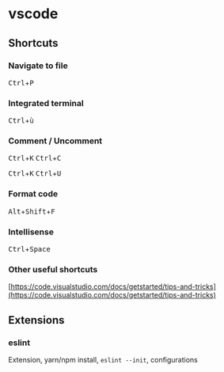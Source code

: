 # vscode

## Shortcuts

### Navigate to file
<kbd>Ctrl</kbd>+<kbd>P</kbd>

### Integrated terminal
<kbd>Ctrl</kbd>+<kbd>ù</kbd>

### Comment / Uncomment

<kbd>Ctrl</kbd>+<kbd>K</kbd> <kbd>Ctrl</kbd>+<kbd>C</kbd>

<kbd>Ctrl</kbd>+<kbd>K</kbd> <kbd>Ctrl</kbd>+<kbd>U</kbd>

### Format code
<kbd>Alt</kbd>+<kbd>Shift</kbd>+<kbd>F</kbd>

### Intellisense
<kbd>Ctrl</kbd>+<kbd>Space</kbd>

### Other useful shortcuts
[https://code.visualstudio.com/docs/getstarted/tips-and-tricks](https://code.visualstudio.com/docs/getstarted/tips-and-tricks)

## Extensions

### eslint

Extension, yarn/npm install, `eslint --init`, configurations